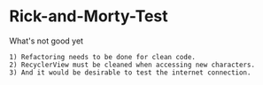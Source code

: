 # Rick-and-Morty-Test

What's not good yet


```
1) Refactoring needs to be done for clean code.
2) RecyclerView must be cleaned when accessing new characters.
3) And it would be desirable to test the internet connection.
```

